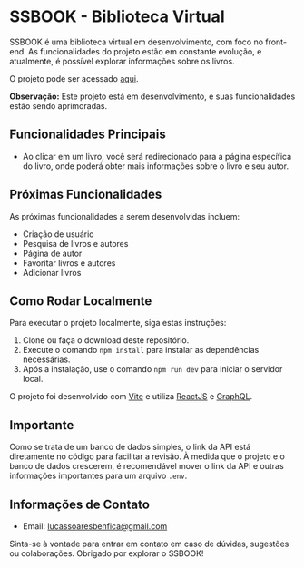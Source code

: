 # SSBOOK - Biblioteca Virtual

SSBOOK é uma biblioteca virtual em desenvolvimento, com foco no front-end. As funcionalidades do projeto estão em constante evolução, e atualmente, é possível explorar informações sobre os livros.

O projeto pode ser acessado [aqui](https://ssbook-lucas-benfica.vercel.app/).

**Observação:** Este projeto está em desenvolvimento, e suas funcionalidades estão sendo aprimoradas.

## Funcionalidades Principais

- Ao clicar em um livro, você será redirecionado para a página específica do livro, onde poderá obter mais informações sobre o livro e seu autor.

## Próximas Funcionalidades

As próximas funcionalidades a serem desenvolvidas incluem:

- Criação de usuário
- Pesquisa de livros e autores
- Página de autor
- Favoritar livros e autores
- Adicionar livros

## Como Rodar Localmente

Para executar o projeto localmente, siga estas instruções:

1. Clone ou faça o download deste repositório.
2. Execute o comando `npm install` para instalar as dependências necessárias.
3. Após a instalação, use o comando `npm run dev` para iniciar o servidor local.

O projeto foi desenvolvido com [Vite](https://vitejs.dev/) e utiliza [ReactJS](https://reactjs.org/) e [GraphQL](https://graphql.org/).

## Importante

Como se trata de um banco de dados simples, o link da API está diretamente no código para facilitar a revisão. À medida que o projeto e o banco de dados crescerem, é recomendável mover o link da API e outras informações importantes para um arquivo `.env`.

## Informações de Contato

- Email: lucassoaresbenfica@gmail.com

Sinta-se à vontade para entrar em contato em caso de dúvidas, sugestões ou colaborações. Obrigado por explorar o SSBOOK!
